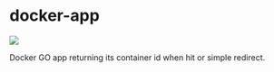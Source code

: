 # docker-app

[![](https://images.microbadger.com/badges/image/nohaapav/app.svg)](https://microbadger.com/images/nohaapav/app "Get your own image badge on microbadger.com")

Docker GO app returning its container id when hit or simple redirect.
